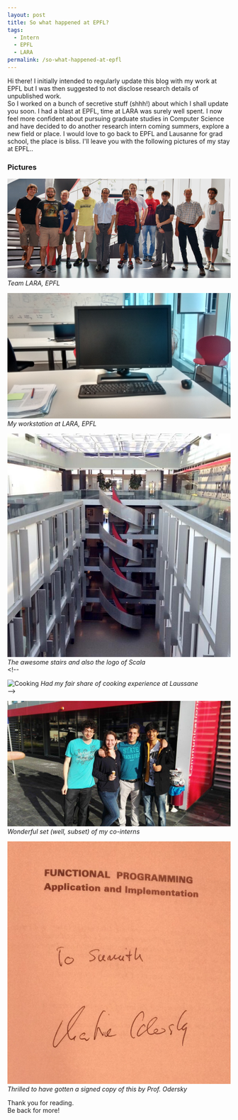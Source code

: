 ```yaml
---
layout: post
title: So what happened at EPFL?
tags:
  - Intern
  - EPFL
  - LARA
permalink: /so-what-happened-at-epfl
---
```


Hi there! I initially intended to regularly update this blog with my work at EPFL but I was then suggested to not disclose research details of unpublished work. <br> So I worked on a bunch of secretive stuff (shhh!) about which I shall update you soon. I had a blast at EPFL, time at LARA was surely well spent. I now feel more confident about pursuing graduate studies in Computer Science and have decided to do another research intern coming summers, explore a new field or place. I would love to go back to EPFL and Lausanne for grad school, the place is bliss. I'll leave you with the following pictures of my stay at EPFL.. <br> 

### Pictures

![LARA](/assets/epfl/lara.jpg)
*Team LARA, EPFL*<br> 

![My workstation](/assets/epfl/workstation.jpg)
*My workstation at LARA, EPFL*<br> 

![Scala stairs](/assets/epfl/scalastairs.jpg)
*The awesome stairs and also the logo of Scala*<br> <!-- 

![Cooking](/assets/epfl/cooking.jpg)
*Had my fair share of cooking experience at Laussane*<br>  -->

![Co-interns](/assets/epfl/cointerns.jpg)
*Wonderful set (well, subset) of my co-interns*<br> 

![Autograph by Prof. Odersky](/assets/epfl/odersky.jpg)
*Thrilled to have gotten a signed copy of this by Prof. Odersky*<br> 

Thank you for reading. <br>
Be back for more!
